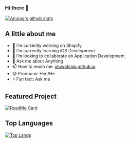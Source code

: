 ### Hi there 👋
[![Anurag's github stats](https://github-readme-stats.vercel.app/api?username=oluwatimio&count_private=true&show_icons=true&theme=cobalt)](https://github.com/anuraghazra/github-readme-stats)

## A little about me
- 🔭 I’m currently working on Shopify
- 🌱 I’m currently learning iOS Development
- 👯 I’m looking to collaborate on Application Development
- 💬 Ask me about Anything
- 📫 How to reach me: [oluwatimio.github.io](https://oluwatimio.github.io)
- 😄 Pronouns: Him/He
- ⚡ Fun fact: Ask me 
## Featured Project
[![ReadMe Card](https://github-readme-stats.vercel.app/api/pin/?username=oluwatimio&repo=ehotel&theme=radical)](https://github.com/oluwatimio/ehotel)

## Top Languages
[![Top Langs](https://github-readme-stats.vercel.app/api/top-langs/?username=oluwatimio&hide=kotlin&theme=dark)](https://github.com/anuraghazra/github-readme-stats)
